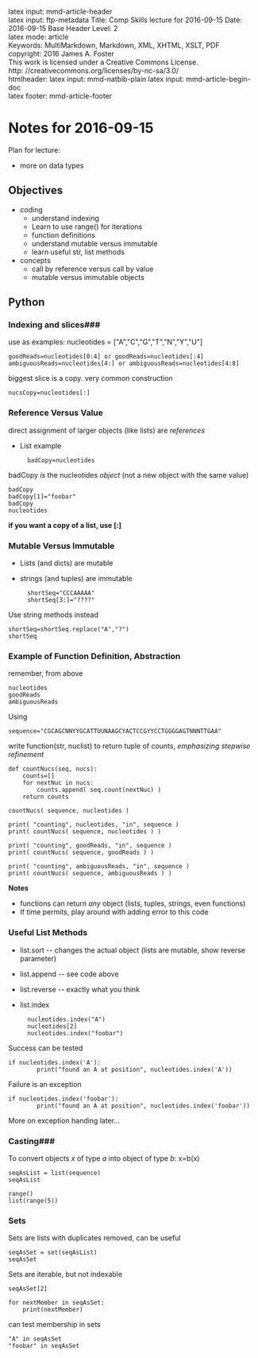 latex input:	mmd-article-header  
latex input:	ftp-metadata 
Title:	Comp Skills lecture for 2016-09-15
Date:	2016-09-15
Base Header Level:	2  
latex mode:	article  
Keywords:	MultiMarkdown, Markdown, XML, XHTML, XSLT, PDF   
copyright:	2016 James A. Foster  
	This work is licensed under a Creative Commons License.  
	http:	//creativecommons.org/licenses/by-nc-sa/3.0/  
htmlheader:	<script type="text/javascript" src="http://cdn.mathjax.org/mathjax/latest/MathJax.js?config=TeX-AMS-MML_HTMLorMML"></script>
latex input:	mmd-natbib-plain
latex input:	mmd-article-begin-doc  
latex footer:	mmd-article-footer  

# Notes for 2016-09-15 #
Plan for lecture:

* more on data types

## Objectives
* coding
	* understand indexing
	* Learn to use range() for iterations
	* function definitions
	* understand mutable versus immutable
	* learn useful str, list methods
* concepts
	* call by reference versus call by value
	* mutable versus immutable objects

## Python ##
### Indexing and slices###
use as examples:  nucleotides = ["A","C","G","T","N","Y","U"]

	goodReads=nucleotides[0:4] or goodReads=nucleotides[:4]
	ambiguousReads=nucleotides[4:] or ambiguousReads=nucleotides[4:8]

biggest slice is a copy. very common construction

	nucsCopy=nucleotides[:]

### Reference Versus Value #####
direct assignment of larger objects (like lists) are *references*

* List example

		badCopy=nucleotides

badCopy *is* the nucleotides  *object* (not a new object with the same value)

	badCopy
	badCopy[1]="foobar"
	badCopy
	nucleotides
**if you want a copy of a list, use [:]**

### Mutable Versus Immutable ####
* Lists (and dicts) are mutable
* strings (and tuples) are immutable

		shortSeq="CCCAAAAA"
		shortSeq[3:]="????"

Use string methods instead

	shortSeq=shortSeq.replace("A","?")
	shortSeq

### Example of Function Definition, Abstraction ###

remember, from above

	nucleotides
	goodReads
	ambiguousReads
	
Using 

	sequence="CGCAGCNNYYGCATTUUNAAGCYACTCCGYYCCTGGGGAGTNNNTTGAA"

write function(str, nuclist) to return tuple of counts, *emphasizing stepwise refinement*

	def countNucs(seq, nucs):
		counts=[]
		for nextNuc in nucs:
			counts.append( seq.count(nextNuc) )
		return counts

	countNucs( sequence, nucleotides )

	print( "counting", nucleotides, "in", sequence )
	print( countNucs( sequence, nucleotides ) )
	
	print( "counting", goodReads, "in", sequence )
	print( countNucs( sequence, goodReads ) )
	
	print( "counting", ambiguousReads, "in", sequence )
	print( countNucs( sequence, ambiguousReads ) )

**Notes**

* functions can return *any* object (lists, tuples, strings, even functions) 
* If time permits, play around with adding error to this code
### Useful List Methods ###
* list.sort -- changes the actual object (lists are mutable, show reverse parameter)
* list.append -- see code above
* list.reverse -- exactly what you think
* list.index

		nucleotides.index("A")
		nucleotides[2]
		nucleotides.index("foobar")

Success can be tested

	if nucleotides.index('A'):
    		print("found an A at position", nucleotides.index('A'))

Failure is an exception

	if nucleotides.index('foobar'):
    		print("found an A at position", nucleotides.index('foobar'))

More on exception handing later...
### Casting###

To convert objects *x* of type *a* into object of type *b*: x=b(x)

	seqAsList = list(sequence)
	seqAsList

	range()
	list(range(5))

### Sets ###
Sets are lists with duplicates removed, can be useful

	seqAsSet = set(seqAsList)
	seqAsSet

Sets are iterable, but not indexable

	seqAsSet[2]

	for nextMember in seqAsSet:
		print(nextMember)

can test membership in sets

	"A" in seqAsSet
	"foobar" in seqAsSet
